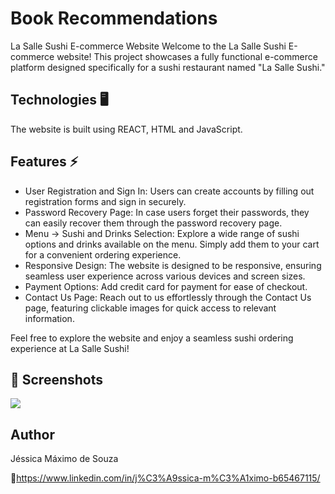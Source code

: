 
# Book Recommendations 

La Salle Sushi E-commerce Website
Welcome to the La Salle Sushi E-commerce website! This project showcases a fully functional e-commerce platform designed specifically for a sushi restaurant named "La Salle Sushi."

## Technologies 🖥️
The website is built using REACT, HTML and JavaScript.

## Features ⚡

- User Registration and Sign In: Users can create accounts by filling out registration forms and sign in securely.
- Password Recovery Page: In case users forget their passwords, they can easily recover them through the password recovery page.
- Menu -> Sushi and Drinks Selection: Explore a wide range of sushi options and drinks available on the menu. Simply add them to your cart for a convenient ordering experience.
- Responsive Design: The website is designed to be responsive, ensuring seamless user experience across various devices and screen sizes.
- Payment Options: Add credit card for payment for ease of checkout.
- Contact Us Page: Reach out to us effortlessly through the Contact Us page, featuring clickable images for quick access to relevant information.
  
Feel free to explore the website and enjoy a seamless sushi ordering experience at La Salle Sushi!


## :camera_flash: Screenshots

<img src= "BookRecommendations1.png">

## Author
Jéssica Máximo de Souza 

🔗https://www.linkedin.com/in/j%C3%A9ssica-m%C3%A1ximo-b65467115/
